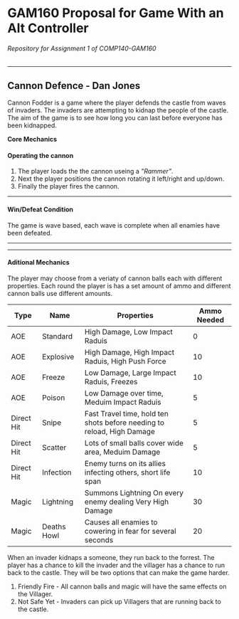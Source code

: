 # GAM160 Proposal for Game With an Alt Controller
###### Repository for Assignment 1 of COMP140-GAM160
------

## Cannon Defence - Dan Jones

Cannon Fodder is a game where the player defends the castle from waves of invaders. The invaders are attempting to kidnap the people of the castle. The aim of the game is to see how long you can last before everyone has been kidnapped.

**Core Mechanics**
#### Operating the cannon

1. The player loads the the cannon useing a _"Rammer"_. 
2. Next the player positions the cannon rotating it left/right and up/down.
3. Finally the player fires the cannon.

------

#### Win/Defeat Condition
The game is wave based, each wave is complete when all enamies have been defeated.


------
------

#### Aditional Mechanics

The player may choose from a veriaty of cannon balls each with different properties.
Each round the player is has a set amount of ammo and different cannon balls use different amounts. 

Type | Name | Properties | Ammo Needed
--- | --- | --- | ---
AOE | Standard | High Damage, Low Impact Raduis | 0
AOE | Explosive | High Damage, High Impact Raduis, High Push Force | 10
AOE | Freeze | Low Damage, Large Impact Raduis, Freezes | 10
AOE | Poison | Low Damage over time, Meduim Impact Raduis | 5
Direct Hit | Snipe | Fast Travel time, hold ten shots before needing to reload, High Damage | 5
Direct Hit | Scatter | Lots of small balls cover wide area, Meduim Damage | 5
Direct Hit | Infection | Enemy turns on its allies infecting others, short life span | 10
Magic | Lightning | Summons Lightning On every enemy dealing Very High Damage | 30
Magic | Deaths Howl | Causes all enamies to cowering in fear for several seconds | 20

When an invader kidnaps a someone, they run back to the forrest. The player has a chance to kill the invader and the villager has a chance to run back to the castle. They will be two options that can make the game harder.
1. Friendly Fire - All cannon balls and magic will have the same effects on the Villager.
2. Not Safe Yet - Invaders can pick up Villagers that are running back to the castle.


